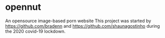 # opennut
An opensource image-based porn website
This project was started by https://github.com/bradenn and https://github.com/shaunagostinho during the 2020 covid-19 lockdown.
